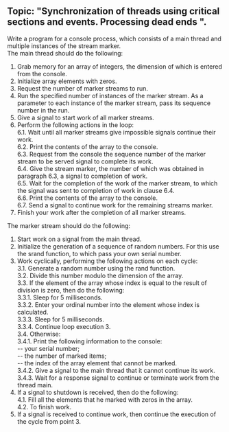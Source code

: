 ## Topic: "Synchronization of threads using critical sections and events. Processing dead ends ".

Write a program for a console process, which consists of a main thread and multiple instances of the stream marker.<br>
The main thread should do the following:<br>
1. Grab memory for an array of integers, the dimension of which is entered from the console.
2. Initialize array elements with zeros.
3. Request the number of marker streams to run.
4. Run the specified number of instances of the marker stream. As a parameter to each instance of the marker stream, pass its sequence number in the run.
5. Give a signal to start work of all marker streams.
6. Perform the following actions in the loop:<br>
6.1. Wait until all marker streams give impossible signals continue their work.<br>
6.2. Print the contents of the array to the console.<br>
6.3. Request from the console the sequence number of the marker stream to be served signal to complete its work.<br>
6.4. Give the stream marker, the number of which was obtained in paragraph 6.3, a signal to completion of work.<br>
6.5. Wait for the completion of the work of the marker stream, to which the signal was sent to completion of work in clause 6.4.<br>
6.6. Print the contents of the array to the console.<br>
6.7. Send a signal to continue work for the remaining streams marker.<br>
7. Finish your work after the completion of all marker streams.

The marker stream should do the following:<br>
1. Start work on a signal from the main thread.
2. Initialize the generation of a sequence of random numbers. For this use the srand function, to which pass your own serial number.
3. Work cyclically, performing the following actions on each cycle:<br>
3.1. Generate a random number using the rand function.<br>
3.2. Divide this number modulo the dimension of the array.<br>
3.3. If the element of the array whose index is equal to the result of division is zero, then do the following:<br>
3.3.1. Sleep for 5 milliseconds.<br>
3.3.2. Enter your ordinal number into the element whose index is calculated.<br>
3.3.3. Sleep for 5 milliseconds.<br>
3.3.4. Continue loop execution 3.<br>
3.4. Otherwise:<br>
3.4.1. Print the following information to the console:<br>
-- your serial number;<br>
-- the number of marked items;<br>
-- the index of the array element that cannot be marked.<br>
3.4.2. Give a signal to the main thread that it cannot continue its work.<br>
3.4.3. Wait for a response signal to continue or terminate work from the thread main.<br>
4. If a signal to shutdown is received, then do the following:<br>
4.1. Fill all the elements that he marked with zeros in the array.<br>
4.2. To finish work.<br>
5. If a signal is received to continue work, then continue the execution of the cycle from point 3.
